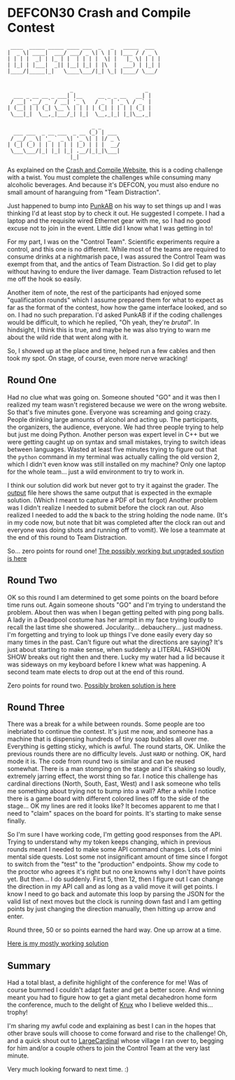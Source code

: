 # DEFCON30 Crash and Compile Contest

```
 ____  _____ _____ ____ ___  _   _   _____  ___  
|  _ \| ____|  ___/ ___/ _ \| \ | | |___ / / _ \ 
| | | |  _| | |_ | |  | | | |  \| |   |_ \| | | |
| |_| | |___|  _|| |__| |_| | |\  |  ___) | |_| |
|____/|_____|_|   \____\___/|_| \_| |____/ \___/ 
                                                 

                    _                       _ 
  ___ _ __ __ _ ___| |__     __ _ _ __   __| |
 / __| '__/ _` / __| '_ \   / _` | '_ \ / _` |
| (__| | | (_| \__ \ | | | | (_| | | | | (_| |
 \___|_|  \__,_|___/_| |_|  \__,_|_| |_|\__,_|
                                              
                           _ _      
  ___ ___  _ __ ___  _ __ (_) | ___ 
 / __/ _ \| '_ ` _ \| '_ \| | |/ _ \
| (_| (_) | | | | | | |_) | | |  __/
 \___\___/|_| |_| |_| .__/|_|_|\___|
                    |_|             

```

As explained on the [Crash and Compile Website](https://crashandcompile.org/), this is a
coding challenge with a twist. You must complete the challenges while consuming many alcoholic
beverages. And because it's DEFCON, you must also endure no small amount of haranguing
from "Team Distraction".

Just happened to bump into [PunkAB](https://twitter.com/punk_ab) on his way to set things
up and I was thinking I'd at least stop by to check it out. He suggested I compete. I had
a laptop and the requisite wired Ethernet gear with me, so I had no good excuse not to join
in the event. Little did I know what I was getting in to!

For my part, I was on the "Control Team". Scientific experiments require a control, and
this one is no different. While most of the teams are required to consume drinks at a
nightmarish pace, I was assured the Control Team was exempt from that, and the antics of
Team Distraction. So I did get to play without having to endure the liver damage. Team
Distraction refused to let me off the hook so easily.

Another item of note, the rest of the participants had enjoyed some "qualification rounds"
which I assume prepared them for what to expect as far as the format of the contest, how
how the game interface looked, and so on. I had no such preparation. I'd asked PunkAB if
if the coding challenges would be difficult, to which he replied, "Oh yeah, they're _brutal_".
In hindsight, I think this is true, and maybe he was also trying to warn me about the
wild ride that went along with it.

So, I showed up at the place and time, helped run a few cables and then took my spot. On
stage, of course, even more nerve wracking!

## Round One

Had no clue what was going on. Someone shouted "GO" and it was then I realized my team
wasn't registered because we were on the wrong website. So that's five minutes gone.
Everyone was screaming and going crazy. People drinking large amounts of alcohol and
acting up. The participants, the organizers, the audience, everyone. We had three people
trying to help but just me doing Python. Another person was expert level in C++ but we
were getting caught up on syntax and small mistakes, trying to switch ideas between
languages. Wasted at least five minutes trying to figure out that the `python` command
in my terminal was actually calling the old version 2, which I didn't even know was
still installed on my machine? Only one laptop for the whole team... just a wild
environment to try to work in.

I think our solution did work but never got to try it against the grader.
The [output](round1/output.txt) file here shows the same output that is expected
in the exmaple solution. (Which I meant to capture a PDF of but forgot) Another problem was
I didn't realize I needed to submit before the clock ran out. Also realized I needed
to add the `N` back to the string holding the node name. (It's in my code now, but
note that bit was completed after the clock ran out and everyone was doing shots
and running off to vomit). We lose a teammate at the end of this round to Team Distraction.

So... zero points for round one! [The possibly working but ungraded soution is here](round1/nodes.py)

## Round Two

OK so this round I am determined to get some points on the board before time runs out.
Again someone shouts "GO" and I'm trying to understand the problem. About then was
when I began getting pelted with ping pong balls. A lady in a Deadpool costume
has her armpit in my face trying loudly to recall the last time she showered. Jocularity...
debauchery... just madness. I'm forgetting and trying to look up things I've done easily
every day so many times in the past. Can't figure out what the directions are saying?
It's just about starting to make sense, when suddenly a LITERAL FASHION SHOW breaks out
right then and there. Lucky my water had a lid because it was sideways on my keyboard
before I knew what was happening. A second team mate elects to drop out at the end of
this round.

Zero points for round two. [Possibly broken solution is here](round2/api.py)

## Round Three

There was a break for a while between rounds. Some people are too inebriated to
continue the contest. It's just me now, and someone has a machine that is dispensing
hundreds of tiny soap bubbles all over me. Everything is getting sticky, which is
awful. The round starts, OK. Unlike the previous rounds there are no difficulty
levels. Just `HARD` or nothing. OK, hard mode it is. The code from round two is
similar and can be reused somewhat. There is a man stomping on the stage and it's
shaking so loudly, extremely jarring effect, the worst thing so far. I notice this
challenge has cardinal directions (North, South, East, West) and I ask someone
who tells me something about trying not to bump into a wall? After a while
I notice there is a game board with different colored lines off to the side of
the stage... OK my lines are red it looks like? It becomes apparent to me that I
need to "claim" spaces on the board for points. It's starting to make sense finally.

So I'm sure I have working code, I'm getting good responses from the API. Trying
to understand why my token keeps changing, which in previous rounds meant I needed
to make some API command changes. Lots of mini mental side quests. Lost some
not insignificant amount of time since I forgot to switch from the "test" to the
"production" endpoints.  Show my code to the proctor who agrees it's right but
no one knowns why I don't have points yet. But then... I do suddenly. First 5,
then 12, then I figure out I can change the direction in my API call and as
long as a valid move it will get points. I know I need to go back and automate
this loop by parsing the  JSON for the valid list of next moves
but the clock is running down fast and I am getting points by just changing the
direction manually, then hitting up arrow and enter.

Round three, 50 or so points earned the hard way. One up arrow at a time.

[Here is my mostly working solution](round3/arena.py)

## Summary

Had a total blast, a definite highlight of the conference for me! Was of course bummed
I couldn't adapt faster and get a better score. And winning meant you had to figure
how to get a giant metal decahedron home form the conference, much to the delight
of [Krux](https://twitter.com/krux) who I believe welded this... trophy!

I'm sharing my awful code and explaining as best I can in the hopes that other brave
souls will choose to come forward and rise to the challenge! Oh, and a quick shout
out to [LargeCardinal](https://twitter.com/LargeCardinal) whose village I
ran over to, begging for him and/or a couple others to join the Control Team at the
very last minute.


Very much looking forward to next time. :)
